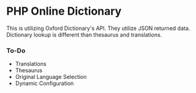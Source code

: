 <h1>PHP Online Dictionary</h1>
<p>
	This is utilizing Oxford Dictionary's API. They utilize JSON returned data. Dictionary lookup is different than thesaurus and translations. 
</p>

<h3>To-Do</h3>
<p>
	<ul>
		<li>Translations</li>
		<li>Thesaurus</li>
		<li>Original Language Selection</li>
		<li>Dynamic Configuration</li>
	</ul>
</p>